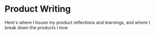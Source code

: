 # Product Writing
Here's where I house my product reflections and learnings, and where I break down the products I love. 
